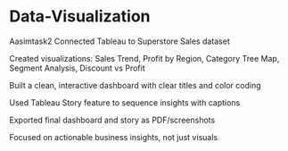 # Data-Visualization
Aasimtask2
Connected Tableau to Superstore Sales dataset

Created visualizations: Sales Trend, Profit by Region, Category Tree Map, Segment Analysis, Discount vs Profit

Built a clean, interactive dashboard with clear titles and color coding

Used Tableau Story feature to sequence insights with captions

Exported final dashboard and story as PDF/screenshots

Focused on actionable business insights, not just visuals
